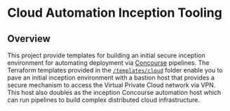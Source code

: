# Cloud Automation Inception Tooling

## Overview

This project provide templates for building an initial secure inception environment for automating deployment via [Concourse](https://concourse.ci/) pipelines. The Terraform templates provided in the [`/templates/cloud`](templates/cloud) folder enable you to pave an initial inception environment with a bastion host that provides a secure mechanism to access the Virtual Private Cloud network via VPN. This host also doubles as the inception Concourse automation host which can run pipelines to build complex distributed cloud infrastructure.